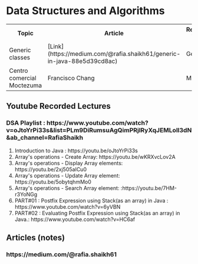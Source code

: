 # Data Structures and Algorithms

<table>
  <tr>
    <th>Topic</th>
    <th>Article</th>
    <th>Recorded Video</th>
  </tr>
  <tr>
    <td>Generic classes</td>
    <td> [Link](https://medium.com/@rafia.shaikh61/generic-in-java-88e5d39cd8ac) </td>
    <td>Germany</td>
  </tr>
  <tr>
    <td>Centro comercial Moctezuma</td>
    <td>Francisco Chang</td>
    <td>Mexico</td>
  </tr>
</table>

<h2> Youtube Recorded Lectures </h2>
<h3>DSA Playlist : https://www.youtube.com/watch?v=oJtoYrPi33s&list=PLm9DiRumsuAgQimPRjlRyXqJEMLoll3dN&ab_channel=RafiaShaikh </h3>
<ol>
  <li>Introduction to Java : https://youtu.be/oJtoYrPi33s </li>
  <li> Array's operations - Create Array: https://youtu.be/wKRXvcLov2A </li>
  <li> Array's operations - Display Array elements: https://youtu.be/2xj505aICu0 </li>
  <li> Array's operations - Update Array element: https://youtu.be/5obytqhmMo0 </li>
  <li> Array's operations - Search Array element: :https://youtu.be/7HM-r3YoNGg </li>
  <li> PART#01 : Postfix Expression using Stack(as an array) in Java : https://www.youtube.com/watch?v=6yVBN </li>
  <li> PART#02 : Evaluating Postfix Expression using Stack(as an array) in Java.: https://www.youtube.com/watch?v=HC6af </li>
 </ol>
 <h2> Articles (notes) </h2>
 <h3> https://medium.com/@rafia.shaikh61 </h3>





